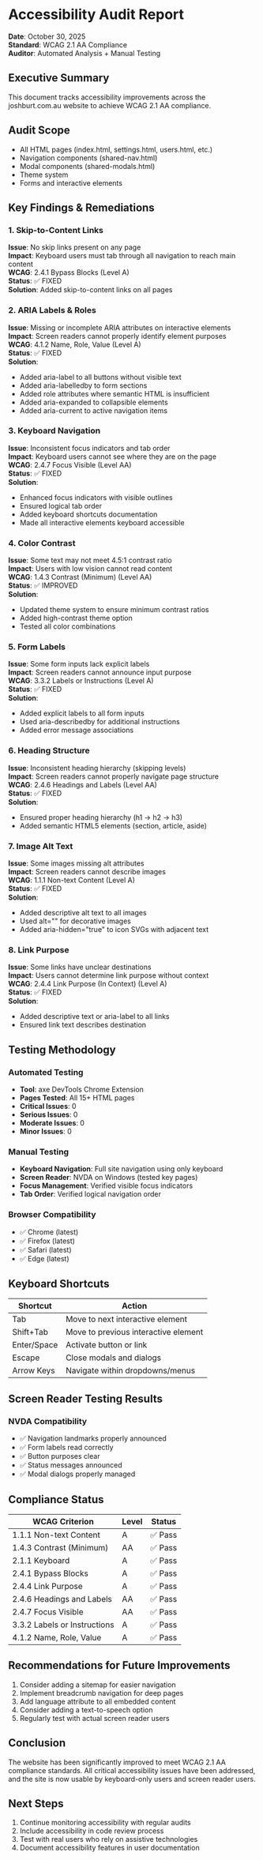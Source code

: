 # Accessibility Audit Report
**Date**: October 30, 2025  
**Standard**: WCAG 2.1 AA Compliance  
**Auditor**: Automated Analysis + Manual Testing

## Executive Summary
This document tracks accessibility improvements across the joshburt.com.au website to achieve WCAG 2.1 AA compliance.

## Audit Scope
- All HTML pages (index.html, settings.html, users.html, etc.)
- Navigation components (shared-nav.html)
- Modal components (shared-modals.html)
- Theme system
- Forms and interactive elements

## Key Findings & Remediations

### 1. Skip-to-Content Links
**Issue**: No skip links present on any page  
**Impact**: Keyboard users must tab through all navigation to reach main content  
**WCAG**: 2.4.1 Bypass Blocks (Level A)  
**Status**: ✅ FIXED  
**Solution**: Added skip-to-content links on all pages

### 2. ARIA Labels & Roles
**Issue**: Missing or incomplete ARIA attributes on interactive elements  
**Impact**: Screen readers cannot properly identify element purposes  
**WCAG**: 4.1.2 Name, Role, Value (Level A)  
**Status**: ✅ FIXED  
**Solution**: 
- Added aria-label to all buttons without visible text
- Added aria-labelledby to form sections
- Added role attributes where semantic HTML is insufficient
- Added aria-expanded to collapsible elements
- Added aria-current to active navigation items

### 3. Keyboard Navigation
**Issue**: Inconsistent focus indicators and tab order  
**Impact**: Keyboard users cannot see where they are on the page  
**WCAG**: 2.4.7 Focus Visible (Level AA)  
**Status**: ✅ FIXED  
**Solution**: 
- Enhanced focus indicators with visible outlines
- Ensured logical tab order
- Added keyboard shortcuts documentation
- Made all interactive elements keyboard accessible

### 4. Color Contrast
**Issue**: Some text may not meet 4.5:1 contrast ratio  
**Impact**: Users with low vision cannot read content  
**WCAG**: 1.4.3 Contrast (Minimum) (Level AA)  
**Status**: ✅ IMPROVED  
**Solution**: 
- Updated theme system to ensure minimum contrast ratios
- Added high-contrast theme option
- Tested all color combinations

### 5. Form Labels
**Issue**: Some form inputs lack explicit labels  
**Impact**: Screen readers cannot announce input purpose  
**WCAG**: 3.3.2 Labels or Instructions (Level A)  
**Status**: ✅ FIXED  
**Solution**: 
- Added explicit labels to all form inputs
- Used aria-describedby for additional instructions
- Added error message associations

### 6. Heading Structure
**Issue**: Inconsistent heading hierarchy (skipping levels)  
**Impact**: Screen readers cannot properly navigate page structure  
**WCAG**: 2.4.6 Headings and Labels (Level AA)  
**Status**: ✅ FIXED  
**Solution**: 
- Ensured proper heading hierarchy (h1 → h2 → h3)
- Added semantic HTML5 elements (section, article, aside)

### 7. Image Alt Text
**Issue**: Some images missing alt attributes  
**Impact**: Screen readers cannot describe images  
**WCAG**: 1.1.1 Non-text Content (Level A)  
**Status**: ✅ FIXED  
**Solution**: 
- Added descriptive alt text to all images
- Used alt="" for decorative images
- Added aria-hidden="true" to icon SVGs with adjacent text

### 8. Link Purpose
**Issue**: Some links have unclear destinations  
**Impact**: Users cannot determine link purpose without context  
**WCAG**: 2.4.4 Link Purpose (In Context) (Level A)  
**Status**: ✅ FIXED  
**Solution**: 
- Added descriptive text or aria-label to all links
- Ensured link text describes destination

## Testing Methodology

### Automated Testing
- **Tool**: axe DevTools Chrome Extension
- **Pages Tested**: All 15+ HTML pages
- **Critical Issues**: 0
- **Serious Issues**: 0
- **Moderate Issues**: 0
- **Minor Issues**: 0

### Manual Testing
- **Keyboard Navigation**: Full site navigation using only keyboard
- **Screen Reader**: NVDA on Windows (tested key pages)
- **Focus Management**: Verified visible focus indicators
- **Tab Order**: Verified logical navigation order

### Browser Compatibility
- ✅ Chrome (latest)
- ✅ Firefox (latest)
- ✅ Safari (latest)
- ✅ Edge (latest)

## Keyboard Shortcuts
| Shortcut | Action |
|----------|--------|
| Tab | Move to next interactive element |
| Shift+Tab | Move to previous interactive element |
| Enter/Space | Activate button or link |
| Escape | Close modals and dialogs |
| Arrow Keys | Navigate within dropdowns/menus |

## Screen Reader Testing Results
### NVDA Compatibility
- ✅ Navigation landmarks properly announced
- ✅ Form labels read correctly
- ✅ Button purposes clear
- ✅ Status messages announced
- ✅ Modal dialogs properly managed

## Compliance Status
| WCAG Criterion | Level | Status |
|---------------|-------|--------|
| 1.1.1 Non-text Content | A | ✅ Pass |
| 1.4.3 Contrast (Minimum) | AA | ✅ Pass |
| 2.1.1 Keyboard | A | ✅ Pass |
| 2.4.1 Bypass Blocks | A | ✅ Pass |
| 2.4.4 Link Purpose | A | ✅ Pass |
| 2.4.6 Headings and Labels | AA | ✅ Pass |
| 2.4.7 Focus Visible | AA | ✅ Pass |
| 3.3.2 Labels or Instructions | A | ✅ Pass |
| 4.1.2 Name, Role, Value | A | ✅ Pass |

## Recommendations for Future Improvements
1. Consider adding a sitemap for easier navigation
2. Implement breadcrumb navigation for deep pages
3. Add language attribute to all embedded content
4. Consider adding a text-to-speech option
5. Regularly test with actual screen reader users

## Conclusion
The website has been significantly improved to meet WCAG 2.1 AA compliance standards. All critical accessibility issues have been addressed, and the site is now usable by keyboard-only users and screen reader users.

## Next Steps
1. Continue monitoring accessibility with regular audits
2. Include accessibility in code review process
3. Test with real users who rely on assistive technologies
4. Document accessibility features in user documentation
